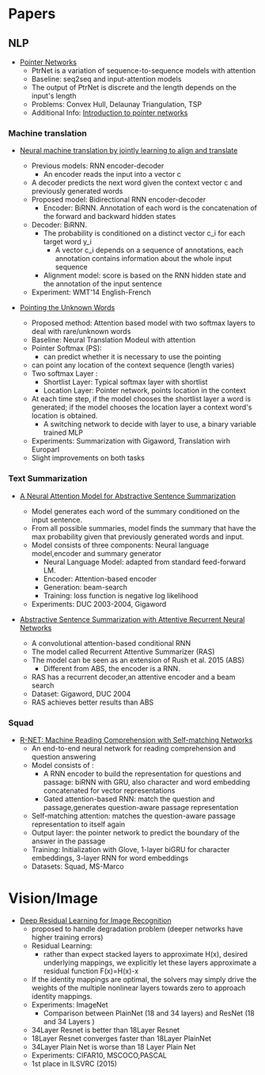 # Papers

## NLP 
* [ Pointer Networks](http://papers.nips.cc/paper/5866-pointer-networks.pdf)
    * PtrNet is a variation of sequence-to-sequence models with attention
    * Baseline: seq2seq and input-attention models
    * The output of PtrNet is discrete and the length depends on the input's length
    * Problems: Convex Hull, Delaunay Triangulation, TSP
    * Additional Info: [Introduction to pointer networks](http://fastml.com/introduction-to-pointer-networks/) 

 
### Machine translation 
* [ Neural  machine  translation  by jointly  learning  to  align  and  translate](https://arxiv.org/pdf/1409.0473.pdf)
    * Previous models: RNN encoder-decoder
        * An encoder reads the input into a vector c
	* A decoder predicts the next word given the context vector c and previously generated words
    * Proposed model: Bidirectional RNN encoder-decoder
        * Encoder: BiRNN. Annotation of each word is the concatenation of the forward and backward hidden states
	* Decoder: BiRNN.
	    * The probability is conditioned on a distinct vector c_i for each target word y_i
            * A vector c_i depends on a sequence of annotations, each annotation contains information about the whole input sequence
	    * Alignment model: score is based on the RNN hidden state and the annotation of the input sentence
    * Experiment: WMT'14 English-French

* [ Pointing the Unknown Words ](https://arxiv.org/abs/1603.08148)
    * Proposed method: Attention based model with two softmax layers to deal with rare/unknown words
    * Baseline: Neural Translation Modeul with attention
    * Pointer Softmax (PS):
        * can predict whether it is necessary to use the pointing
	* can point any location of the context sequence (length varies)
	* Two softmax Layer :
	    * Shortlist Layer: Typical softmax layer with shortlist
	    * Location Layer: Pointer network, points location in the context
	* At each time step, if the model chooses the shortlist layer a word is
	generated; if the model chooses the location layer a context word's location is obtained.
	    * A switching network to decide with layer to use, a binary variable trained MLP
    * Experiments: Summarization with Gigaword, Translation wirh Europarl
    * Slight improvements on both tasks

### Text Summarization

* [ A Neural Attention Model for Abstractive Sentence Summarization](https://arxiv.org/abs/1509.00685)
    * Model generates each word of the summary conditioned on the input sentence.
    * From all possible summaries, model finds the summary that have the max probability
    given that previously generated words and input.
    * Model consists of three components: Neural language model,encoder and summary generator
        * Neural Language Model: adapted from standard feed-forward LM.
	    * Encoder: Attention-based encoder
	    * Generation: beam-search
        * Training: loss function is negative log likelihood
    * Experiments: DUC 2003-2004, Gigaword


* [ Abstractive Sentence Summarization with Attentive Recurrent Neural Networks](http://www.aclweb.org/anthology/N16-1012)
    * A convolutional attention-based conditional RNN
    * The model called Recurrent Attentive Summarizer (RAS)
    * The model can be seen as an extension of Rush et al. 2015 (ABS)
        * Different from ABS, the encoder is a RNN.
    * RAS has a recurrent decoder,an attentive encoder and a beam search
    * Dataset: Gigaword, DUC 2004
    * RAS achieves better results than ABS


### Squad

* [R-NET: Machine Reading Comprehension with Self-matching Networks ](https://www.microsoft.com/en-us/research/publication/mrc/)
    * An end-to-end neural network for reading comprehension and question answering
    * Model consists of :
        * A RNN encoder to build the representation for questions and passage: biRNN with GRU, also
	        character and word embedding concatenated for vector representations
        * Gated attention-based RNN: match the question and passage,generates question-aware passage representation
	* Self-matching attention: matches the question-aware passage representation to itself again
	* Output layer: the pointer network to predict the boundary of the answer in the passage
    * Training: Initialization with Glove, 1-layer biGRU for character embeddings, 3-layer RNN for word embeddings
    * Datasets: Squad, MS-Marco

# Vision/Image

* [Deep Residual Learning for Image Recognition](https://arxiv.org/pdf/1512.03385.pdf)
    * proposed to handle degradation problem (deeper networks have higher training errors)
    * Residual Learning:
        * rather than expect stacked layers to approximate H(x), desired underlying mappings,
	we explicitly let these layers approximate a residual function F(x)=H(x)-x
	* If the identity mappings are optimal, the solvers may simply drive the weights
	of the multiple nonlinear layers towards zero to approach identity mappings.
    * Experiments: ImageNet
        * Comparison between PlainNet (18 and 34 layers) and ResNet (18 and 34 Layers )
	* 34Layer Resnet is better than 18Layer Resnet
	* 18Layer Resnet converges faster than 18Layer PlainNet
	* 34Layer Plain Net is worse than 18 Layer Plain Net
    * Experiments: CIFAR10, MSCOCO,PASCAL
    * 1st place in ILSVRC (2015)